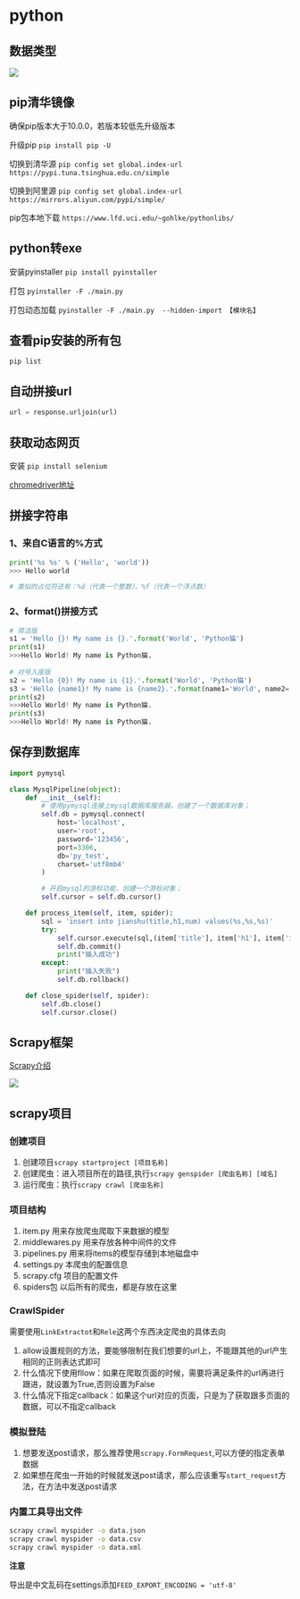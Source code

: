 # python

## 数据类型

![](http://82.156.222.71:5000/images/2022/04/23/202204231200034.png)

## pip清华镜像

确保pip版本大于10.0.0，若版本较低先升级版本

升级pip `pip install pip -U`

切换到清华源 `pip config set global.index-url https://pypi.tuna.tsinghua.edu.cn/simple`

切换到阿里源 `pip config set global.index-url https://mirrors.aliyun.com/pypi/simple/`

pip包本地下载 `https://www.lfd.uci.edu/~gohlke/pythonlibs/`

## python转exe

安装pyinstaller `pip install pyinstaller`

打包 `pyinstaller -F ./main.py`

打包动态加载 `pyinstaller -F ./main.py  --hidden-import 【模块名】`

## 查看pip安装的所有包

`pip list`

## 自动拼接url

```py
url = response.urljoin(url)
```

## 获取动态网页

安装  `pip install selenium`

[chromedriver地址](http://chromedriver.storage.googleapis.com/index.html)

## 拼接字符串

### 1、来自C语言的%方式

```py
print('%s %s' % ('Hello', 'world'))
>>> Hello world

# 类似的占位符还有：%d（代表一个整数）、%f（代表一个浮点数）
```

### 2、format()拼接方式

```py
# 简洁版
s1 = 'Hello {}! My name is {}.'.format('World', 'Python猫')
print(s1)
>>>Hello World! My name is Python猫.
 
# 对号入座版
s2 = 'Hello {0}! My name is {1}.'.format('World', 'Python猫')
s3 = 'Hello {name1}! My name is {name2}.'.format(name1='World', name2='Python猫')
print(s2)
>>>Hello World! My name is Python猫.
print(s3)
>>>Hello World! My name is Python猫.
```

## 保存到数据库

```py
import pymysql

class MysqlPipeline(object):
    def __init__(self):
        # 使用pymysql连接上mysql数据库服务器，创建了一个数据库对象；
        self.db = pymysql.connect(
            host='localhost',
            user='root',
            password='123456',
            port=3306,
            db='py_test',
            charset='utf8mb4'
        )

        # 开启mysql的游标功能，创建一个游标对象；              
        self.cursor = self.db.cursor()

    def process_item(self, item, spider):
        sql = 'insert into jianshu(title,h1,num) values(%s,%s,%s)'
        try:
            self.cursor.execute(sql,(item['title'], item['h1'], item['index']))
            self.db.commit()
            print("插入成功")
        except:
            print("插入失败")
            self.db.rollback()

    def close_spider(self, spider):
        self.db.close()
        self.cursor.close()
```

## Scrapy框架

[Scrapy介绍](https://www.jianshu.com/p/02cecfad9ef0)

![](http://82.156.222.71:5000/images/2022/04/23/202204231202024.webp)

## scrapy项目

### 创建项目

1. 创建项目`scrapy startproject [项目名称]`
2. 创建爬虫：进入项目所在的路径,执行`scrapy genspider [爬虫名称] [域名]`
3. 运行爬虫：执行`scrapy crawl [爬虫名称]`

### 项目结构

1. item.py 用来存放爬虫爬取下来数据的模型
2. middlewares.py 用来存放各种中间件的文件
3. pipelines.py 用来将items的模型存储到本地磁盘中
4. settings.py 本爬虫的配置信息
5. scrapy.cfg 项目的配置文件
6. spiders包 以后所有的爬虫，都是存放在这里

### CrawlSpider

需要使用`LinkExtractot`和`Rele`这两个东西决定爬虫的具体去向

1. allow设置规则的方法，要能够限制在我们想要的url上，不能跟其他的url产生相同的正则表达式即可
2. 什么情况下使用fllow：如果在爬取页面的时候，需要将满足条件的url再进行跟进，就设置为True,否则设置为False
3. 什么情况下指定callback：如果这个url对应的页面，只是为了获取跟多页面的数据，可以不指定callback

### 模拟登陆

1. 想要发送post请求，那么推荐使用`scrapy.FormRequest`,可以方便的指定表单数据
2. 如果想在爬虫一开始的时候就发送post请求，那么应该重写`start_request`方法，在方法中发送post请求

### 内置工具导出文件

```sh
scrapy crawl myspider -o data.json 
scrapy crawl myspider -o data.csv 
scrapy crawl myspider -o data.xml
```

**注意**

导出是中文乱码在settings添加`FEED_EXPORT_ENCODING = 'utf-8'`
